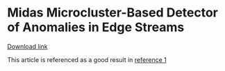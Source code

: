# Midas Microcluster-Based Detector of Anomalies in Edge Streams

[Download link](https://ojs.aaai.org/index.php/AAAI/article/view/5724)

This article is referenced as a good result in [reference 1](../0001-Sketch-Based%20Anomaly%20Detection%20in%20Streaming%20Graphs/)


